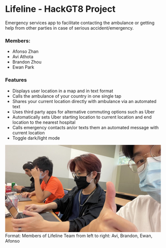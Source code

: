# Lifeline - HackGT8 Project  
Emergency services app to facilitate contacting the ambulance or getting help from other parties in case of serious accident/emergency.

### Members:  
* Afonso Zhan  
* Avi Athota  
* Brandon Zhou  
* Ewan Park  

### Features
* Displays user location in a map and in text format
* Calls the ambulance of your country in one single tap
* Shares your current location directly with ambulance via an automated text
* Uses third party apps for alternative commuting options such as Uber
* Automatically sets Uber starting location to current location and end location to the nearest hospital
* Calls emergency contacts an/or texts them an automated message with current location
* Toggle dark/light mode

  

![Member](/images/members.jpg)
Format: Members of Lifeline Team from left to right: Avi, Brandon, Ewan, Afonso

